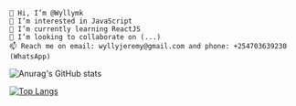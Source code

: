 
    👋 Hi, I’m @Wyllymk
    👀 I’m interested in JavaScript
    🌱 I’m currently learning ReactJS
    💞️ I’m looking to collaborate on (...)
    📫 Reach me on email: wyllyjeremy@gmail.com and phone: +254703639230 (WhatsApp)
![Anurag's GitHub stats](https://github-readme-stats.vercel.app/api?username=wyllymk&hide=contribs,prs&show_icons=true&theme=radical)

[![Top Langs](https://github-readme-stats.vercel.app/api/top-langs/?username=wyllymk&layout=compact)](https://github.com/anuraghazra/github-readme-stats)

